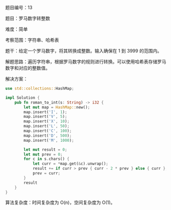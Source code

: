 题目编号：13

题目：罗马数字转整数

难度：简单

考察范围：字符串、哈希表

题干：给定一个罗马数字，将其转换成整数。输入确保在 1 到 3999 的范围内。

解题思路：遍历字符串，根据罗马数字的规则进行转换。可以使用哈希表存储罗马数字和对应的整数值。

解决方案：

```rust
use std::collections::HashMap;

impl Solution {
    pub fn roman_to_int(s: String) -> i32 {
        let mut map = HashMap::new();
        map.insert('I', 1);
        map.insert('V', 5);
        map.insert('X', 10);
        map.insert('L', 50);
        map.insert('C', 100);
        map.insert('D', 500);
        map.insert('M', 1000);

        let mut result = 0;
        let mut prev = 0;
        for c in s.chars() {
            let curr = *map.get(&c).unwrap();
            result += if curr > prev { curr - 2 * prev } else { curr };
            prev = curr;
        }
        result
    }
}
```

算法复杂度：时间复杂度为 O(n)，空间复杂度为 O(1)。